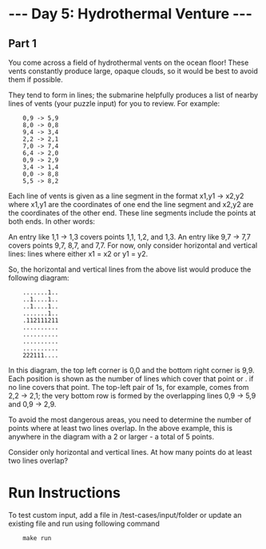 # --- Day 5: Hydrothermal Venture ---

## Part 1

You come across a field of hydrothermal vents on the ocean floor! These vents constantly produce large, opaque clouds, so it would be best to avoid them if possible.

They tend to form in lines; the submarine helpfully produces a list of nearby lines of vents (your puzzle input) for you to review. For example:

        0,9 -> 5,9
        8,0 -> 0,8
        9,4 -> 3,4
        2,2 -> 2,1
        7,0 -> 7,4
        6,4 -> 2,0
        0,9 -> 2,9
        3,4 -> 1,4
        0,0 -> 8,8
        5,5 -> 8,2

Each line of vents is given as a line segment in the format x1,y1 -> x2,y2 where x1,y1 are the coordinates of one end the line segment and x2,y2 are the coordinates of the other end. These line segments include the points at both ends. In other words:

An entry like 1,1 -> 1,3 covers points 1,1, 1,2, and 1,3.
An entry like 9,7 -> 7,7 covers points 9,7, 8,7, and 7,7.
For now, only consider horizontal and vertical lines: lines where either x1 = x2 or y1 = y2.

So, the horizontal and vertical lines from the above list would produce the following diagram:

        .......1..
        ..1....1..
        ..1....1..
        .......1..
        .112111211
        ..........
        ..........
        ..........
        ..........
        222111....

In this diagram, the top left corner is 0,0 and the bottom right corner is 9,9. Each position is shown as the number of lines which cover that point or . if no line covers that point. The top-left pair of 1s, for example, comes from 2,2 -> 2,1; the very bottom row is formed by the overlapping lines 0,9 -> 5,9 and 0,9 -> 2,9.

To avoid the most dangerous areas, you need to determine the number of points where at least two lines overlap. In the above example, this is anywhere in the diagram with a 2 or larger - a total of 5 points.

Consider only horizontal and vertical lines. At how many points do at least two lines overlap?


# Run Instructions

To test custom input, add a file in /test-cases/input/folder or update an existing file and run using following command

        make run
